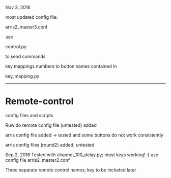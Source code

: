 Nov 3, 2016

most updated config file:

arris2_master3.conf

use 

control.py

to send commands

key mappings numbers to button names contained in 

key_mapping.py

--------------------------------------------------------
# Remote-control
config files and scripts 

Ruwido remote config file (untested) added

arris config file added
-> tested and some buttons do not work consistently

arris config files (round2) added; untested

Sep 2, 2016
Tested with channel_100_delay.py; most keys working! :)
use config file arris2_master2.conf

Three separate remote control names; key to be included later
